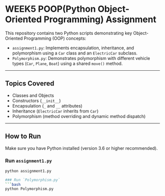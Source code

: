 # WEEK5 POOP(Python  Object-Oriented Programming) Assignment

This repository contains two Python scripts demonstrating key Object-Oriented Programming (OOP) concepts:

- `assignment1.py`: Implements encapsulation, inheritance, and polymorphism using a `Car` class and an `ElectricCar` subclass.
- `Polymorphism.py`: Demonstrates polymorphism with different vehicle types (`Car`, `Plane`, `Boat`) using a shared `move()` method.

---

## Topics Covered

- Classes and Objects
- Constructors (`__init__`)
- Encapsulation (`_` and `__` attributes)
- Inheritance (`ElectricCar` inherits from `Car`)
- Polymorphism (method overriding and dynamic method dispatch)

---

## How to Run

Make sure you have Python installed (version 3.6 or higher recommended).

### Run `assignment1.py`

```bash
python assignment1.py

### Run `Polymorphism.py`
```bash
python Polymorphism.py

